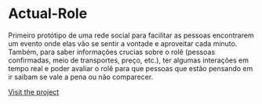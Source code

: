 # Actual-Role
Primeiro protótipo de uma rede social para facilitar as pessoas encontrarem um evento onde elas vão se sentir a vontade e aproveitar cada minuto. Também, para saber informações crucias sobre o rolê (pessoas confirmadas, meio de transportes, preço, etc.), ter algumas interações em tempo real e poder avaliar o rolê para que pessoas que estão pensando em ir saibam se vale a pena ou não comparecer.

 <a href="https://actual-role.nateba.repl.co/">Visit the project</a>
